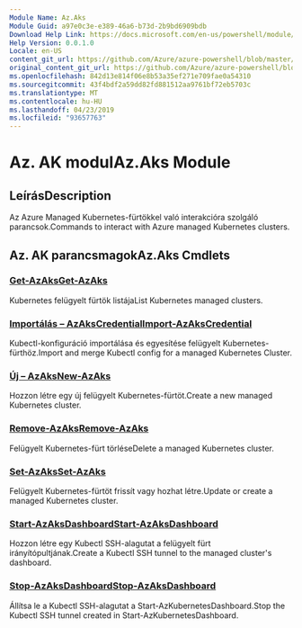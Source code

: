```yaml
---
Module Name: Az.Aks
Module Guid: a97e0c3e-e389-46a6-b73d-2b9bd6909bdb
Download Help Link: https://docs.microsoft.com/en-us/powershell/module/az.aks
Help Version: 0.0.1.0
Locale: en-US
content_git_url: https://github.com/Azure/azure-powershell/blob/master/src/Aks/Aks/help/Az.Aks.md
original_content_git_url: https://github.com/Azure/azure-powershell/blob/master/src/Aks/Aks/help/Az.Aks.md
ms.openlocfilehash: 842d13e814f06e8b53a35ef271e709fae0a54310
ms.sourcegitcommit: 43f4bdf2a59dd82fd881512aa9761bf72eb5703c
ms.translationtype: MT
ms.contentlocale: hu-HU
ms.lasthandoff: 04/23/2019
ms.locfileid: "93657763"
---
```

# <span data-ttu-id="333bf-101">Az. AK modul</span><span class="sxs-lookup"><span data-stu-id="333bf-101">Az.Aks Module</span></span>
## <span data-ttu-id="333bf-102">Leírás</span><span class="sxs-lookup"><span data-stu-id="333bf-102">Description</span></span>
<span data-ttu-id="333bf-103">Az Azure Managed Kubernetes-fürtökkel való interakcióra szolgáló parancsok.</span><span class="sxs-lookup"><span data-stu-id="333bf-103">Commands to interact with Azure managed Kubernetes clusters.</span></span>

## <span data-ttu-id="333bf-104">Az. AK parancsmagok</span><span class="sxs-lookup"><span data-stu-id="333bf-104">Az.Aks Cmdlets</span></span>
### [<span data-ttu-id="333bf-105">Get-AzAks</span><span class="sxs-lookup"><span data-stu-id="333bf-105">Get-AzAks</span></span>](Get-AzAks.md)
<span data-ttu-id="333bf-106">Kubernetes felügyelt fürtök listája</span><span class="sxs-lookup"><span data-stu-id="333bf-106">List Kubernetes managed clusters.</span></span>

### [<span data-ttu-id="333bf-107">Importálás – AzAksCredential</span><span class="sxs-lookup"><span data-stu-id="333bf-107">Import-AzAksCredential</span></span>](Import-AzAksCredential.md)
<span data-ttu-id="333bf-108">Kubectl-konfiguráció importálása és egyesítése felügyelt Kubernetes-fürthöz.</span><span class="sxs-lookup"><span data-stu-id="333bf-108">Import and merge Kubectl config for a managed Kubernetes Cluster.</span></span>

### [<span data-ttu-id="333bf-109">Új – AzAks</span><span class="sxs-lookup"><span data-stu-id="333bf-109">New-AzAks</span></span>](New-AzAks.md)
<span data-ttu-id="333bf-110">Hozzon létre egy új felügyelt Kubernetes-fürtöt.</span><span class="sxs-lookup"><span data-stu-id="333bf-110">Create a new managed Kubernetes cluster.</span></span>

### [<span data-ttu-id="333bf-111">Remove-AzAks</span><span class="sxs-lookup"><span data-stu-id="333bf-111">Remove-AzAks</span></span>](Remove-AzAks.md)
<span data-ttu-id="333bf-112">Felügyelt Kubernetes-fürt törlése</span><span class="sxs-lookup"><span data-stu-id="333bf-112">Delete a managed Kubernetes cluster.</span></span>

### [<span data-ttu-id="333bf-113">Set-AzAks</span><span class="sxs-lookup"><span data-stu-id="333bf-113">Set-AzAks</span></span>](Set-AzAks.md)
<span data-ttu-id="333bf-114">Felügyelt Kubernetes-fürtöt frissít vagy hozhat létre.</span><span class="sxs-lookup"><span data-stu-id="333bf-114">Update or create a managed Kubernetes cluster.</span></span>

### [<span data-ttu-id="333bf-115">Start-AzAksDashboard</span><span class="sxs-lookup"><span data-stu-id="333bf-115">Start-AzAksDashboard</span></span>](Start-AzAksDashboard.md)
<span data-ttu-id="333bf-116">Hozzon létre egy Kubectl SSH-alagutat a felügyelt fürt irányítópultjának.</span><span class="sxs-lookup"><span data-stu-id="333bf-116">Create a Kubectl SSH tunnel to the managed cluster's dashboard.</span></span>

### [<span data-ttu-id="333bf-117">Stop-AzAksDashboard</span><span class="sxs-lookup"><span data-stu-id="333bf-117">Stop-AzAksDashboard</span></span>](Stop-AzAksDashboard.md)
<span data-ttu-id="333bf-118">Állítsa le a Kubectl SSH-alagutat a Start-AzKubernetesDashboard.</span><span class="sxs-lookup"><span data-stu-id="333bf-118">Stop the Kubectl SSH tunnel created in Start-AzKubernetesDashboard.</span></span>

